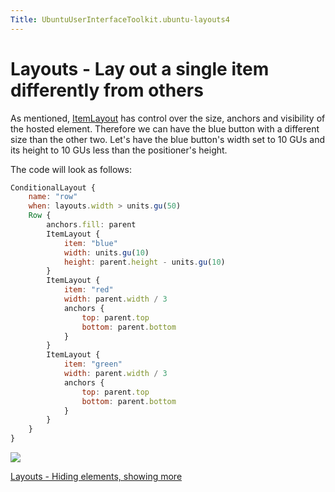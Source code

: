 ```yaml
---
Title: UbuntuUserInterfaceToolkit.ubuntu-layouts4
---
```

        
Layouts - Lay out a single item differently from others
=======================================================

<span class="subtitle"></span>
<span id="details"></span>
As mentioned, [ItemLayout](../Ubuntu.Layouts.ItemLayout.md) has control over the size, anchors and visibility of the hosted element. Therefore we can have the blue button with a different size than the other two. Let's have the blue button's width set to 10 GUs and its height to 10 GUs less than the positioner's height.

The code will look as follows:

``` qml
ConditionalLayout {
    name: "row"
    when: layouts.width > units.gu(50)
    Row {
        anchors.fill: parent
        ItemLayout {
            item: "blue"
            width: units.gu(10)
            height: parent.height - units.gu(10)
        }
        ItemLayout {
            item: "red"
            width: parent.width / 3
            anchors {
                top: parent.top
                bottom: parent.bottom
            }
        }
        ItemLayout {
            item: "green"
            width: parent.width / 3
            anchors {
                top: parent.top
                bottom: parent.bottom
            }
        }
    }
}
```

![](https://developer.ubuntu.com/static/devportal_uploaded/3ba9f8fc-584a-4922-8b17-962614beb83f-api/apps/qml/sdk-15.04.6/ubuntu-layouts4/images/layout3.png)

<a href="UbuntuUserInterfaceToolkit.ubuntu-layouts5.md" class="nextPage">Layouts - Hiding elements, showing more</a>


